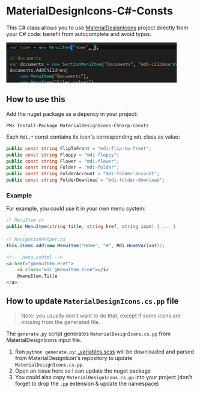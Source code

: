 # MaterialDesignIcons-C#-Consts
This C# class allows you to use [MaterialDesignIcons](https://github.com/Templarian/MaterialDesign)
project directly from your C# code: benefit from autocomplete and avoid typos.

![MaterialDesignIcons-CSharp-Consts](doc/screenshot.gif)

## How to use this
Add the nuget package as a depency in your project:

    PM> Install-Package MaterialDesignIcons-CSharp-Consts

Each `Mdi.*` const contains its icon's corresponding `mdi` class as value:

```csharp
public const string FlipToFront = "mdi-flip-to-front";
public const string Floppy = "mdi-floppy";
public const string Flower = "mdi-flower";
public const string Folder = "mdi-folder";
public const string FolderAccount = "mdi-folder-account";
public const string FolderDownload = "mdi-folder-download";
```

### Example
For example, you could use it in your own menu system:

```csharp
// MenuItem.cs
public MenuItem(string title, string href, string icon) { ... }

// NavigationHelper.cs
this.items.add(new MenuItem("Home", "#", Mdi.HomeVariant));
```

```html
<!-- _Menu.cshtml -->
<a href="@menuItem.Href">
    <i class="mdi @menuItem.Icon"></i>
    @menuItem.Title
</a>
```

## How to update `MaterialDesignIcons.cs.pp` file

> Note: you usually don't want to do that, except if some icons are missing from the generated file.

The `generate.py` script generates `MaterialDesignIcons.cs.pp` from MaterialDesignIcons input file.

1. Run `python generate.py`: [_variables.scss](https://raw.githubusercontent.com/Templarian/MaterialDesign-Webfont/master/scss/_variables.scss)
will be downloaded and parsed from MaterialDesignIcon's repository to update `MaterialDesignIcons.cs.pp`.
2. Open an issue here so I can update the nuget package
3. You could also copy `MaterialDesignIcons.cs.pp` into your project (don't forget to drop the `.pp` extension & update the namespace)
